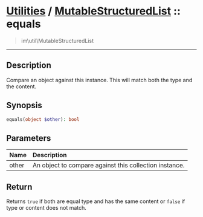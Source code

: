 # [Utilities](util.md) / [MutableStructuredList](util-MutableStructuredList.md) :: equals
 > im\util\MutableStructuredList
____

## Description
Compare an object against this instance.
This will match both the type and the content.

## Synopsis
```php
equals(object $other): bool
```

## Parameters
| Name | Description |
| :--- | :---------- |
| other | An object to compare against this collection instance. |

## Return
Returns `true` if both are equal type and has the same content
or `false` if type or content does not match.
